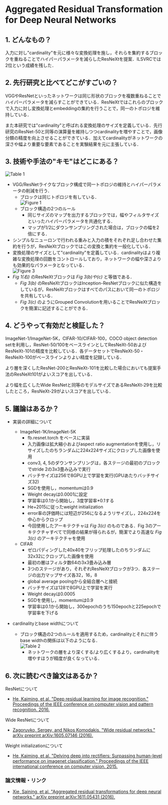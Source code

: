 # Aggregated Residual Transformation for Deep Neural Networks

## 1. どんなもの？

入力に対し"cardinality"を元に様々な変換処理を施し，それらを集約するブロックを重ねることでハイパーパラメータを減らしたResNeXtを提案．ILSVRCでは2位という成績を残した．

## 2. 先行研究と比べてどこがすごいの？

VGGやResNetといったネットワークは同じ形状のブロックを複数重ねることでハイパーパラメータを減らすことができている．ResNeXtではこれらのブロックで入力に対し変換処理とembeddingの集約を行うことで，同一のトポロジを維持している．

また本研究では"cardinality"と呼ばれる変換処理のサイズを定義している．先行研究のResNet-50と同等の演算量を維持しつつcardinalityを増やすことで，画像分類の精度を向上させることができている．加えてcardinalityがネットワークの深さや幅より重要な要素であることを実験結果を元に主張している．

## 3. 技術や手法の"キモ"はどこにある？

![Table 1](https://raw.githubusercontent.com/shunk031/paper-survey/master/images/CV/Aggregated_Residual_Transformations_for_Deep_Neural_Networks/table1.png)

* VGG/ResNetライクなブロック構成で同一トポロジの維持とハイパーパラメータの削減を行う．
  * ブロックは同じトポロジを有している．  
	![Figure 1](https://raw.githubusercontent.com/shunk031/paper-survey/master/images/CV/Aggregated_Residual_Transformations_for_Deep_Neural_Networks/figure1.png)
  * ブロック構造の2つのルール
	* 同じサイズのマップを出力するブロックでは，幅やフィルタサイズといったハイパーパラメータを共通化する．
	* マップが1/2にダウンサンプリングされた場合は，ブロックの幅を2倍にする．
* シンプルなニューロンで行われる重みと入力の積をそれぞれ足し合わせた集約を行うが，ResNeXtブロックではこの変換と集約を一般化している．
* 変換処理のサイズとして"cardinality"を定義している．cardinalityはより複雑な変換処理の回数をコントロールしており，ネットワークの幅や深さよりも効果的なパラメータとなっている．  
![Figure 3](https://raw.githubusercontent.com/shunk031/paper-survey/master/images/CV/Aggregated_Residual_Transformations_for_Deep_Neural_Networks/figure3.png)
* *Fig 1(右)* のResNeXtブロックは *Fig 3(b)や(c)* と等価である．
  * *Fig 3(b)* のResNeXtブロックはInception-ResNetブロックに似た構造をしているが，ResNeXtブロックはすべてのパスにおいて同一のトポロジを共有している．
  * *Fig 3(c)* のようにGrouped Convolutionを用いることでResNeXtブロックを簡潔に記述することができる．
  
## 4. どうやって有効だと検証した？

ImageNet-1/ImageNet-5K，CIFAR-10/CIFAR-100，COCO object detection setを利用し，ResNet-50/100をベースラインとしてResNeXt-50およびResNeXt-101の精度を比較している．各データセットでResNeXt-50・ResNeXt-100がベースラインよりよい精度を記録している．

より層を深くしたResNet-200とResNeXt-101を比較した場合においても提案手法のResNeXt101がよいスコアを出している．

より幅を広くしたWide ResNetと同等のモデルサイズであるResNeXt-29を比較したところ，ResNeXt-29がよいスコアを出している．

## 5. 議論はあるか？

* 実装の詳細について
  * ImageNet-1K/ImageNet-5K
	* fb.resnet.torch をベースに実装
	* 入力画像は拡大縮小およびaspect ratio augmentationを使用し，リサイズしたのちランダムに224x224サイズにクロップした画像を使用
	* conv3, 4, 5のダウンサンプリングは，各ステージの最初のブロックでstride 2の3x3畳み込みで実行
	* バッチサイズは256で8GPU上で学習を実行(GPUあたりバッチサイズ32)
	* SGDを使用し，momentumは0.9
	* Weight decayは0.0001に設定
	* 学習率は0.1から開始し，3度学習率*0.1する
	* He+2015に従ったweight initialization
	* error率の評価時には短辺が256になるようリサイズし，224x224を中心からクロップ
	* 今回使用したアーキテクチャは *Fig 3(c)* のものである．Fig 3のアーキテクチャすべてで同様の結果が得られるが，簡潔でより高速な *Fig 3(c)* のアーキテクチャを使用
  * CIFAR
	* ゼロパディングした40x40をフリップ処理したのちランダムに32x32にクロップした画像を使用
	* 最初の層はフィルタ数64の3x3畳み込み層
	* 3つのステージがあり，それぞれResNeXtブロックが3つ．各ステージの出力マップサイズ各32，16，8
	* global average poolngから全結合層へと接続
	* バッチサイズは128で8GPU上で学習を実行
	* Weight decayは0.0005
	* SGDを使用し，momentumは0.9
	* 学習率は0.1から開始し，300epochのうち150epochと225epochで学習率を下げる
	
* cardinalityとbase widthについて
  * ブロック構造の2つのルールを適用するため，cardinalityとそれに伴うbase widthの関係は以下のようになる．  
	![Table 2](https://raw.githubusercontent.com/shunk031/paper-survey/master/images/CV/Aggregated_Residual_Transformations_for_Deep_Neural_Networks/table2.png)
	* ネットワークの層をより深くする/より広くするより，cardinalityを増やすほうが精度が良くなっている．
	
## 6. 次に読むべき論文はあるか？

ResNetについて
* [He, Kaiming, et al. "Deep residual learning for image recognition." Proceedings of the IEEE conference on computer vision and pattern recognition. 2016.](http://www.cv-foundation.org/openaccess/content_cvpr_2016/html/He_Deep_Residual_Learning_CVPR_2016_paper.html)

Wide ResNetについて
* [Zagoruyko, Sergey, and Nikos Komodakis. "Wide residual networks." arXiv preprint arXiv:1605.07146 (2016).](https://arxiv.org/abs/1605.07146)

Weight initializationについて
* [He, Kaiming, et al. "Delving deep into rectifiers: Surpassing human-level performance on imagenet classification." Proceedings of the IEEE international conference on computer vision. 2015.](http://www.cv-foundation.org/openaccess/content_iccv_2015/html/He_Delving_Deep_into_ICCV_2015_paper.html)

### 論文情報・リンク

* [Xie, Saining, et al. "Aggregated residual transformations for deep neural networks." arXiv preprint arXiv:1611.05431 (2016).](https://arxiv.org/pdf/1611.05431)
